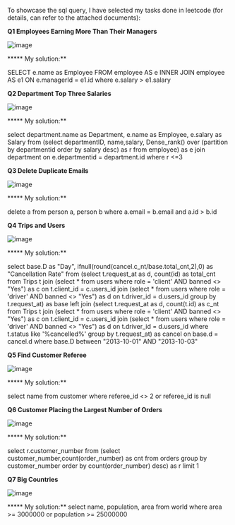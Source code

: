 To showcase the sql query, I have selected my tasks done in leetcode (for details, can refer to the attached documents):

**Q1 Employees Earning More Than Their Managers**

![image](https://github.com/kaho1156/sql/assets/98607667/d7295c3e-60bf-4a49-a62b-0fb3bc777c0d)


***** My solution:**

SELECT e.name as Employee
FROM employee AS e INNER JOIN employee AS e1 ON e.managerId = e1.id
where e.salary > e1.salary

**Q2 Department Top Three Salaries**

![image](https://github.com/kaho1156/sql/assets/98607667/a3384346-4c8b-425d-870a-3e662a60349f)


***** My solution:**

select department.name as Department, e.name as Employee, e.salary as Salary from (select departmentID, name,salary, Dense_rank() over (partition by departmentid order by salary desc) as r from employee) as e
join department on e.departmentid = department.id
where r <=3

**Q3 Delete Duplicate Emails**

![image](https://github.com/kaho1156/sql/assets/98607667/474cde27-5287-4954-adb1-f0013eb9f93f)

***** My solution:**

delete a from person a, person b where a.email = b.email and a.id > b.id

**Q4  Trips and Users**

![image](https://github.com/kaho1156/sql/assets/98607667/83d818cd-89d6-409a-a5ac-3e7cb60b8471)

***** My solution:**

select base.D as "Day", ifnull(round(cancel.c_nt/base.total_cnt,2),0) as "Cancellation Rate" from
(select  t.request_at as d, count(id) as total_cnt from Trips t join
(select * from users where role = 'client' AND banned <> "Yes") as c on t.client_id = c.users_id
join
(select * from users where role = 'driver' AND banned <> "Yes") as d on t.driver_id = d.users_id
group by t.request_at) as base
left join
(select  t.request_at as d, count(t.id) as c_nt  from Trips t
join
(select * from users where role = 'client' AND banned <> "Yes") as c on t.client_id = c.users_id
join
(select * from users where role = 'driver' AND banned <> "Yes") as d on t.driver_id = d.users_id
where t.status like '%cancelled%'
group by  t.request_at) as cancel
on base.d = cancel.d
where base.D between "2013-10-01" AND "2013-10-03"

**Q5  Find Customer Referee**

![image](https://github.com/kaho1156/sql/assets/98607667/1b7353ea-ec94-4cce-8983-04868462fb8c)

***** My solution:**

select name from customer where referee_id <> 2 or referee_id is null

**Q6  Customer Placing the Largest Number of Orders**

![image](https://github.com/kaho1156/sql/assets/98607667/6790dd43-5d96-4bba-993f-3698dfdab810)

***** My solution:**

select r.customer_number from (select customer_number,count(order_number) as cnt from orders
group by customer_number
order by count(order_number) desc) as r
limit 1

**Q7  Big Countries**

![image](https://github.com/kaho1156/sql/assets/98607667/8d92f7ac-ccd4-431b-ac86-fc59556d38d4)

***** My solution:**
select name, population, area from world 
where area >= 3000000 or population >= 25000000
